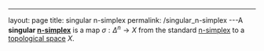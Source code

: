 ---
 layout: page
 title: singular n-simplex
 permalink: /singular_n-simplex
---A **singular [n-simplex](https://defsmath.github.io/DefsMath/n-simplex)** is a map $\sigma: \Delta^n \to X$ from the standard [n-simplex](https://defsmath.github.io/DefsMath/n-simplex) to a [topological space](https://defsmath.github.io/DefsMath/topological_space) $X$. 

